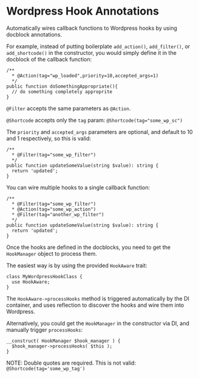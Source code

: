 # Wordpress Hook Annotations
Automatically wires callback functions to Wordpress hooks by using docblock annotations.

For example, instead of putting boilerplate `add_action()`, `add_filter()`, or `add_shortcode()` in the constructor, 
you would simply define it in the docblock of the callback function:

```
/**
  * @Action(tag="wp_loaded",priority=10,accepted_args=1)
  */
public function doSomethingAppropriate(){
  // do something completely approprite
}
```

`@Filter` accepts the same parameters as `@Action`.

`@Shortcode` accepts only the `tag` param: `@Shortcode(tag="some_wp_sc")`

The `priority` and `accepted_args` parameters are optional, and default to 10 and 1 respectively, so this is valid:

```
/**
  * @Filter(tag="some_wp_filter")
  */
public function updateSomeValue(string $value): string {
  return 'updated';
}
```

You can wire multiple hooks to a single callback function:

```
/**
  * @Filter(tag="some_wp_filter")
  * @Action(tag="some_wp_action")
  * @Filter(tag="another_wp_filter")
  */
public function updateSomeValue(string $value): string {
  return 'updated';
}
```

Once the hooks are defined in the docblocks, you need to get the `HookManager` object to process them.

The easiest way is by using the provided `HookAware` trait:

```
class MyWordpressHookClass {
  use HookAware;
}
```

The `HookAware->processHooks` method is triggered automatically by the DI container, and uses reflection to discover the hooks and wire them into Wordpress.

Alternatively, you could get the `HookManager` in the constructor via DI, and manually trigger `processHooks`:
```
__construct( HookManager $hook_manager ) {
  $hook_manager->processHooks( $this );
}
```

NOTE: Double quotes are required. This is not valid: `@Shortcode(tag='some_wp_tag')`
